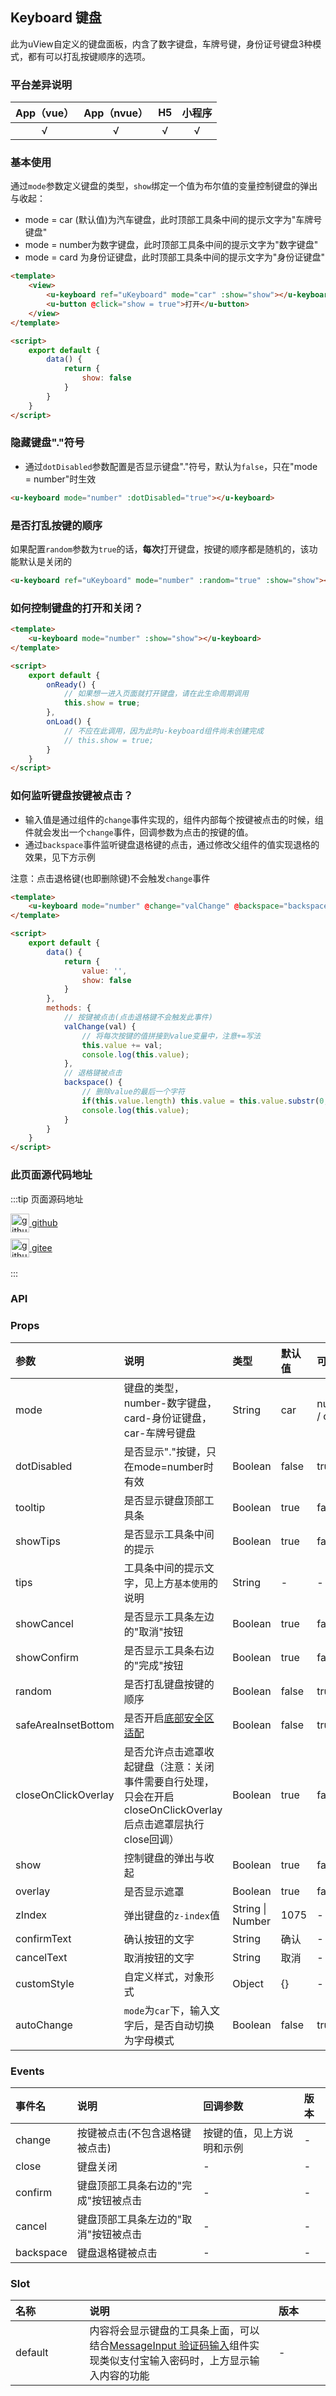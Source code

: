 ## Keyboard 键盘 <to-api/>

<demo-model url="/pages/componentsB/keyboard/keyboard"></demo-model>


此为uView自定义的键盘面板，内含了数字键盘，车牌号键，身份证号键盘3种模式，都有可以打乱按键顺序的选项。

### 平台差异说明

|App（vue）|App（nvue）|H5|小程序|
|:-:|:-:|:-:|:-:|
|√|√|√|√|

### 基本使用


通过`mode`参数定义键盘的类型，`show`绑定一个值为布尔值的变量控制键盘的弹出与收起：
- mode = car  (默认值)为汽车键盘，此时顶部工具条中间的提示文字为"车牌号键盘"
- mode = number为数字键盘，此时顶部工具条中间的提示文字为"数字键盘"
- mode = card 为身份证键盘，此时顶部工具条中间的提示文字为"身份证键盘"

```html
<template>
	<view>
		<u-keyboard ref="uKeyboard" mode="car" :show="show"></u-keyboard>
		<u-button @click="show = true">打开</u-button>
	</view>
</template>

<script>
	export default {
		data() {
			return {
				show: false
			}
		}
	}
</script>
```

### 隐藏键盘"."符号

- 通过`dotDisabled`参数配置是否显示键盘"."符号，默认为`false`，只在"mode = number"时生效

```html
<u-keyboard mode="number" :dotDisabled="true"></u-keyboard>
```

### 是否打乱按键的顺序

如果配置`random`参数为`true`的话，**每次**打开键盘，按键的顺序都是随机的，该功能默认是关闭的

```html
<u-keyboard ref="uKeyboard" mode="number" :random="true" :show="show"></u-keyboard>
```

### 如何控制键盘的打开和关闭？

```html
<template>
	<u-keyboard mode="number" :show="show"></u-keyboard>
</template>

<script>
	export default {
		onReady() {
			// 如果想一进入页面就打开键盘，请在此生命周期调用
			this.show = true;
		},
		onLoad() {
			// 不应在此调用，因为此时u-keyboard组件尚未创建完成
			// this.show = true;
		}
	}
</script>
```

### 如何监听键盘按键被点击？

- 输入值是通过组件的`change`事件实现的，组件内部每个按键被点击的时候，组件就会发出一个`change`事件，回调参数为点击的按键的值。  
- 通过`backspace`事件监听键盘退格键的点击，通过修改父组件的值实现退格的效果，见下方示例

注意：点击退格键(也即删除键)不会触发`change`事件

```html
<template>
	<u-keyboard mode="number" @change="valChange" @backspace="backspace" :show="show"></u-keyboard>
</template>

<script>
	export default {
		data() {
			return {
				value: '',
				show: false
			}
		},
		methods: {
			// 按键被点击(点击退格键不会触发此事件)
			valChange(val) {
				// 将每次按键的值拼接到value变量中，注意+=写法
				this.value += val;
				console.log(this.value);
			},
			// 退格键被点击
			backspace() {
				// 删除value的最后一个字符
				if(this.value.length) this.value = this.value.substr(0, this.value.length - 1);
				console.log(this.value);
			}
		}
	}
</script>
```

### 此页面源代码地址

:::tip 页面源码地址
<br/>

<a href="https://github.com/umicro/uView2.0/blob/master/pages/componentsB/keyboard/keyboard.nvue" target="_blank" style="display: flex;align-items: center">
   <img height="30" src="/common/github.svg" title="github" width="30"/>&nbsp;github
</a>

<a href="https://gitee.com/umicro/uView2.0/blob/master/pages/componentsB/keyboard/keyboard.nvue" target="_blank" style="display: flex;align-items: center;margin-top: 10px">
   <img height="30" src="/common/gitee.svg" title="github" width="30"/>&nbsp;gitee
</a>

<br/>
:::

### API

### Props


| 参数					| 说明																								| 类型					| 默认值	| 可选值			|
| :-					| :-																								| :-					| :-	| :-			|
| mode					| 键盘的类型，number-数字键盘，card-身份证键盘，car-车牌号键盘											| String				| car	| number / card	|
| dotDisabled			| 是否显示"."按键，只在mode=number时有效																| Boolean				| false	| true			|
| tooltip				| 是否显示键盘顶部工具条																				| Boolean				| true	| false			|
| showTips				| 是否显示工具条中间的提示																			| Boolean				| true	| false			|
| tips					| 工具条中间的提示文字，见上方`基本使用`的说明															| String				| -		| -				|
| showCancel			| 是否显示工具条左边的"取消"按钮																		| Boolean				| true	| false			|
| showConfirm			| 是否显示工具条右边的"完成"按钮																		| Boolean				| true	| false			|
| random				| 是否打乱键盘按键的顺序																				| Boolean				| false	| true			|
| safeAreaInsetBottom	| 是否开启[底部安全区适配](/components/safeAreaInset.html#关于uview某些组件safe-area-inset参数的说明)	| Boolean				| false	| true			|
| closeOnClickOverlay	| 是否允许点击遮罩收起键盘（注意：关闭事件需要自行处理，只会在开启closeOnClickOverlay后点击遮罩层执行close回调）	| Boolean				| true	| false			|
| show					| 控制键盘的弹出与收起																				| Boolean				| true	| false			|
| overlay				| 是否显示遮罩																						| Boolean				| true	| false			|
| zIndex				| 弹出键盘的`z-index`值																				| String &#124; Number 	| 1075	| -				|
| confirmText			| 确认按钮的文字																						| String				| 确认	| -				|
| cancelText			| 取消按钮的文字																						| String				| 取消	| -				|
| customStyle			| 自定义样式，对象形式																				| Object				| {}	| -				|
| autoChange			| `mode`为`car`下，输入文字后，是否自动切换为字母模式																	| Boolean				| false	| true			|


### Events

| 事件名		| 说明									| 回调参数					| 版本	|
| :-		| :-									| :-						| :-	|
| change	| 按键被点击(不包含退格键被点击)		    	| 按键的值，见上方说明和示例	| -		|
| close     | 键盘关闭								| -							| -		|
| confirm	| 键盘顶部工具条右边的"完成"按钮被点击       	| -							| -		|
| cancel	| 键盘顶部工具条左边的"取消"按钮被点击       	| -							| -		|
| backspace	| 键盘退格键被点击					    	| -							| -		|
### Slot

| 名称		| 说明																																				| 版本	|
| :-		| :-																																				| :---	|
| default	| 内容将会显示键盘的工具条上面，可以结合[MessageInput 验证码输入](/components/messageInput.html)组件实现类似支付宝输入密码时，上方显示输入内容的功能		| -		|


<style scoped>
h3[id=props] + table thead tr th:nth-child(2){
	width: 40%;
}

h3[id=events] + table thead tr th:nth-child(2){
	width: 40%;
}

h3[id=slot] + table thead tr th:nth-child(2){
	width: 60%;
}
</style>
